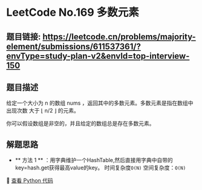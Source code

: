 # LeetCode No.169 多数元素

## 题目链接: https://leetcode.cn/problems/majority-element/submissions/611537361/?envType=study-plan-v2&envId=top-interview-150

## 题目描述
给定一个大小为 n 的数组 nums ，返回其中的多数元素。多数元素是指在数组中出现次数 大于 ⌊ n/2 ⌋ 的元素。

你可以假设数组是非空的，并且给定的数组总是存在多数元素。

## 解题思路
- ** 方法 1 ** ：用字典维护一个HashTable,然后直接用字典中自带的key=hash.get获得最高value的key。
时间复杂度`O(N)` 
空间复杂度：`O(N)`

📌 [查看 Python 代码](../solutions/python/No_169_多数元素.py)